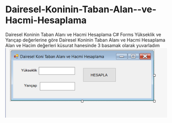 # Dairesel-Koninin-Taban-Alan--ve-Hacmi-Hesaplama
Dairesel Koninin Taban Alanı ve Hacmi Hesaplama C# Forms Yükseklik ve Yarıçap değerlerine göre Dairesel Koninin Taban Alanı ve Hacmi Hesaplama Alan ve Hacim değerleri küsurat hanesinde 3 basamak olarak yuvarladım
<img src="https://raw.githubusercontent.com/meseburak/Dairesel-Koninin-Taban-Alan--ve-Hacmi-Hesaplama/main/ekrangoruntusu1.png"/>
